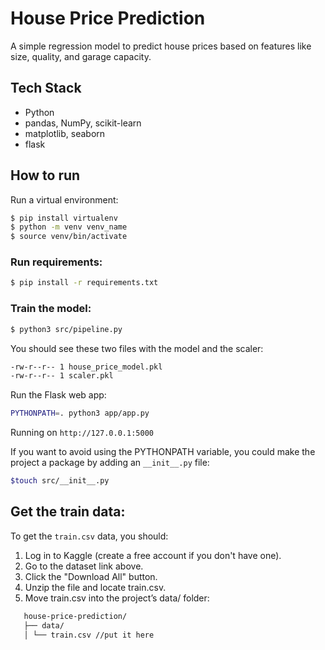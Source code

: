 # House Price Prediction

A simple regression model to predict house prices based on features like size, quality, and garage capacity.

## Tech Stack

- Python
- pandas, NumPy, scikit-learn
- matplotlib, seaborn
- flask

## How to run

Run a virtual environment:

```bash
$ pip install virtualenv
$ python -m venv venv_name
$ source venv/bin/activate
```

### Run requirements:

```bash
$ pip install -r requirements.txt
```

### Train the model:

```bash
$ python3 src/pipeline.py
```

You should see these two files with the model and the scaler:

```bash
-rw-r--r-- 1 house_price_model.pkl
-rw-r--r-- 1 scaler.pkl
```

Run the Flask web app:

```bash
PYTHONPATH=. python3 app/app.py
```

Running on `http://127.0.0.1:5000`

If you want to avoid using the PYTHONPATH variable, you could make the project a package by adding an `__init__.py` file:

```bash
$touch src/__init__.py
```

## Get the train data:

To get the `train.csv` data, you should:

1. Log in to Kaggle (create a free account if you don't have one).
2. Go to the dataset link above.
3. Click the "Download All" button.
4. Unzip the file and locate train.csv.
5. Move train.csv into the project’s data/ folder:

```bash
   house-price-prediction/
   ├── data/
   │ └── train.csv //put it here
```
